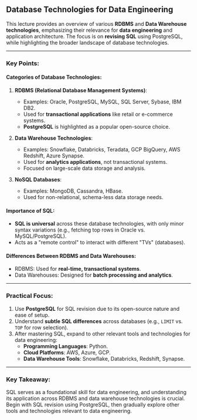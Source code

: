 ## Database Technologies for Data Engineering

This lecture provides an overview of various **RDBMS** and **Data Warehouse technologies**, emphasizing their relevance for **data engineering** and application architecture. The focus is on **revising SQL** using PostgreSQL, while highlighting the broader landscape of database technologies.

---

### Key Points:

#### Categories of Database Technologies:

1. **RDBMS (Relational Database Management Systems)**:

   - Examples: Oracle, PostgreSQL, MySQL, SQL Server, Sybase, IBM DB2.
   - Used for **transactional applications** like retail or e-commerce systems.
   - **PostgreSQL** is highlighted as a popular open-source choice.

2. **Data Warehouse Technologies**:

   - Examples: Snowflake, Databricks, Teradata, GCP BigQuery, AWS Redshift, Azure Synapse.
   - Used for **analytics applications**, not transactional systems.
   - Focused on large-scale data storage and analysis.

3. **NoSQL Databases**:
   - Examples: MongoDB, Cassandra, HBase.
   - Used for non-relational, schema-less data storage needs.

#### Importance of SQL:

- **SQL is universal** across these database technologies, with only minor syntax variations (e.g., fetching top rows in Oracle vs. MySQL/PostgreSQL).
- Acts as a "remote control" to interact with different "TVs" (databases).

#### Differences Between RDBMS and Data Warehouses:

- RDBMS: Used for **real-time, transactional systems**.
- Data Warehouses: Designed for **batch processing and analytics**.

---

### Practical Focus:

1. Use **PostgreSQL** for SQL revision due to its open-source nature and ease of setup.
2. Understand **subtle SQL differences** across databases (e.g., `LIMIT` vs. `TOP` for row selection).
3. After mastering SQL, expand to other relevant tools and technologies for data engineering:
   - **Programming Languages**: Python.
   - **Cloud Platforms**: AWS, Azure, GCP.
   - **Data Warehouse Tools**: Snowflake, Databricks, Redshift, Synapse.

---

### Key Takeaway:

SQL serves as a foundational skill for data engineering, and understanding its application across RDBMS and data warehouse technologies is crucial. Begin with SQL revision using PostgreSQL, then gradually explore other tools and technologies relevant to data engineering.
